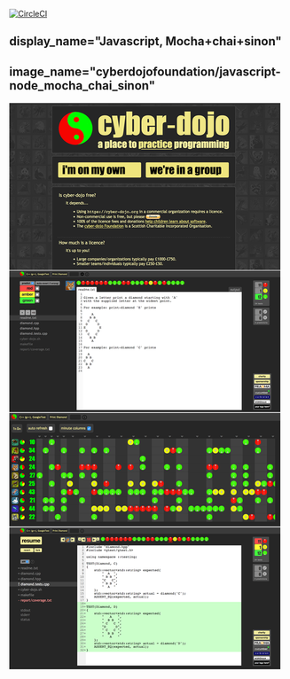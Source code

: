 
[![CircleCI](https://circleci.com/gh/cyber-dojo-languages/javascript-mocha-chai-sinon.svg?style=svg)](https://circleci.com/gh/cyber-dojo-languages/javascript-mocha-chai-sinon)

## display_name="Javascript, Mocha+chai+sinon"
## image_name="cyberdojofoundation/javascript-node_mocha_chai_sinon"

![cyber-dojo.org home page](https://github.com/cyber-dojo/cyber-dojo/blob/master/shared/home_page_snapshot.png)
